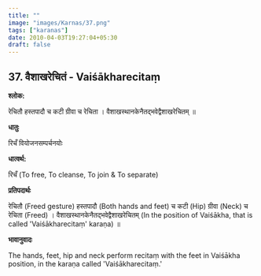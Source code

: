 ```yaml
---
title: ""
image: "images/Karnas/37.png"
tags: ["karanas"]
date: 2010-04-03T19:27:04+05:30
draft: false
---
```


## 37. वैशाखरेचितं - Vaiśākharecitaṃ

**श्लोक:**

रेचितौ हस्तपादौ च कटी ग्रीवा च रेचिता । वैशाखस्थानकेनैतद्भवेद्वैशाखरेचितम् ॥

**धातुः**

रिचँ वियोजनसम्पर्चनयोः

**धात्वर्थ:**

रिचँ (To free, To cleanse, To join & To separate)

**प्रतिपदार्थः**

रेचितौ (Freed gesture) हस्तपादौ (Both hands and feet) च कटी (Hip) ग्रीवा (Neck) च रेचिता (Freed) । वैशाखस्थानकेनैतद्भवेद्वैशाखरेचितम् (In the position of Vaiśākha, that is called 'Vaiśākharecitaṃ' karaṇa) ॥

**भावानुवादः**

The hands, feet, hip and neck perform recitaṃ with the feet in Vaiśākha position, in the karaṇa called 'Vaiśākharecitaṃ.'